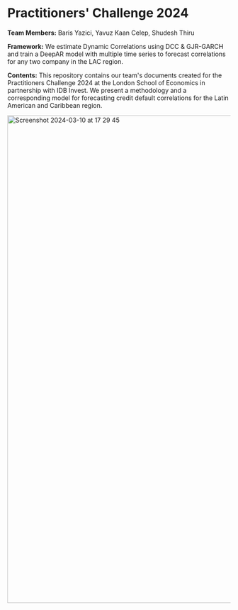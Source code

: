 # Practitioners' Challenge 2024

**Team Members:** Baris Yazici, Yavuz Kaan Celep, Shudesh Thiru

**Framework:** We estimate Dynamic Correlations using DCC & GJR-GARCH and train a DeepAR model with multiple time series to forecast correlations for any two company in the LAC region.

**Contents:** This repository contains our team's documents created for the Practitioners Challenge 2024 at the London School of Economics in partnership with IDB Invest. We present a methodology and a corresponding model for forecasting credit default correlations for the Latin American and Caribbean region.

<img width="1100" alt="Screenshot 2024-03-10 at 17 29 45" src="https://github.com/baris-yazici/practitioners-challenge/assets/121764331/95ced4a0-4eab-4a7d-ab08-f81bd90e97e5">
